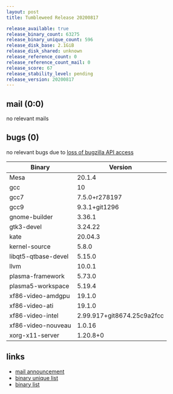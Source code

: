 ```yaml
---
layout: post
title: Tumbleweed Release 20200817

release_available: true
release_binary_count: 63275
release_binary_unique_count: 596
release_disk_base: 2.1GiB
release_disk_shared: unknown
release_reference_count: 0
release_reference_count_mail: 0
release_score: 67
release_stability_level: pending
release_version: 20200817
---
```


## mail (0:0)

no relevant mails

## bugs (0)

<!--more-->

no relevant bugs due to [loss of bugzilla API access](https://bugzilla.opensuse.org/show_bug.cgi?id=1157722)

Binary | Version
--- | ---
Mesa | 20.1.4
gcc | 10
gcc7 | 7.5.0+r278197
gcc9 | 9.3.1+git1296
gnome-builder | 3.36.1
gtk3-devel | 3.24.22
kate | 20.04.3
kernel-source | 5.8.0
libqt5-qtbase-devel | 5.15.0
llvm | 10.0.1
plasma-framework | 5.73.0
plasma5-workspace | 5.19.4
xf86-video-amdgpu | 19.1.0
xf86-video-ati | 19.1.0
xf86-video-intel | 2.99.917+git8674.25c9a2fcc
xf86-video-nouveau | 1.0.16
xorg-x11-server | 1.20.8+0

## links

- [mail announcement](https://lists.opensuse.org/opensuse-factory/2020-08/msg00158.html)
- [binary unique list](http://download.opensuse.org/history/20200817/rpm.unique.list)
- [binary list](http://download.opensuse.org/history/20200817/rpm.list)
